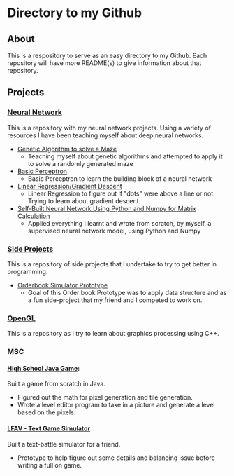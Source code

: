 # Directory to my Github
## About
This is a respository to serve as an easy directory to my Github. Each repository will have more README(s) to give information about that repository. 
## Projects
### [Neural Network](https://github.com/justinwlin/Neural-Network)
This is a repository with my neural network projects. Using a variety of resources I have been teaching myself about deep neural networks.
  - [Genetic Algorithm to solve a Maze](https://github.com/justinwlin/Neural-Network/tree/master/MazeGeneration)
    - Teaching myself about genetic algorithms and attempted to apply it to solve a randomly generated maze
  - [Basic Perceptron](https://github.com/justinwlin/Neural-Network/tree/master/CC_Perceptron)
    - Basic Perceptron to learn the building block of a neural network
  - [Linear Regression/Gradient Descent](https://github.com/justinwlin/Neural-Network/tree/master/linearRegression)
    - Linear Regression to figure out if "dots" were above a line or not. Trying to learn about gradient descent.
  - [Self-Built Neural Network Using Python and Numpy for Matrix Calculation](https://github.com/justinwlin/Neural-Network/tree/master/Neural_Network_Numpy)
    - Applied everything I learnt and wrote from scratch, by myself, a supervised neural network model, using Python and Numpy
### [Side Projects](https://github.com/justinwlin/Side_Projects)
This is a repository of side projects that I undertake to try to get better in programming.
  - [Orderbook Simulator Prototype](https://github.com/justinwlin/Side_Projects/tree/master/OrderBook%20Prototype)
    - Goal of this Order book Prototype was to apply data structure and as a fun side-project that my friend and I competed to work on. 
### [OpenGL](https://github.com/justinwlin/OpenGL)
This is a repository as I try to learn about graphics processing using C++.
### MSC
#### [High School Java Game](https://github.com/justinwlin/HS_Final_Java_Game):
Built a game from scratch in Java. 
  - Figured out the math for pixel generation and tile generation.
  - Wrote a level editor program to take in a picture and generate a level based on the pixels.
#### [LFAV - Text Game Simulator](https://github.com/justinwlin/LFAV)
Built a text-battle simulator for a friend. 
  - Prototype to help figure out some details and balancing issue before writing a full on game.
